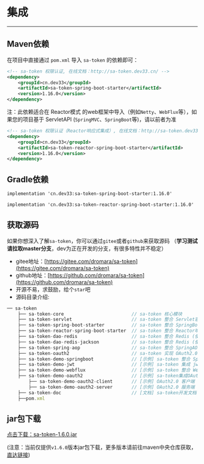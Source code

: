 # 集成

------

## Maven依赖
在项目中直接通过 `pom.xml` 导入 `sa-token` 的依赖即可：

<!-- tabs:start -->
<!-- tab:SpringMVC环境 （ServletAPI）  -->
``` xml
<!-- sa-token 权限认证, 在线文档：http://sa-token.dev33.cn/ -->
<dependency>
	<groupId>cn.dev33</groupId>
	<artifactId>sa-token-spring-boot-starter</artifactId>
	<version>1.16.0</version>
</dependency>
```

<!-- tab:WebFlux环境 （Reactor）  -->
注：此依赖适合在 Reactor模式 的web框架中导入（例如`Netty`、`WebFlux`等），如果您的项目基于 ServletAPI (`SpringMVC`、`SpringBoot`等)，请以前者为准 
``` xml
<!-- sa-token 权限认证（Reactor响应式集成）, 在线文档：http://sa-token.dev33.cn/ -->
<dependency>
	<groupId>cn.dev33</groupId>
	<artifactId>sa-token-reactor-spring-boot-starter</artifactId>
	<version>1.16.0</version>
</dependency>
```
<!-- tabs:end -->



## Gradle依赖
<!-- tabs:start -->
<!-- tab:SpringMVC环境 （ServletAPI）  -->
``` xml
implementation 'cn.dev33:sa-token-spring-boot-starter:1.16.0'
```
<!-- tab:WebFlux环境 （Reactor）  -->
``` xml
implementation 'cn.dev33:sa-token-reactor-spring-boot-starter:1.16.0'
```
<!-- tabs:end -->


## 获取源码
如果你想深入了解`sa-token`，你可以通过`gitee`或者`github`来获取源码 （**学习测试请拉取master分支**，dev为正在开发的分支，有很多特性并不稳定）
- gitee地址：[https://gitee.com/dromara/sa-token](https://gitee.com/dromara/sa-token)
- github地址：[https://github.com/dromara/sa-token](https://github.com/dromara/sa-token)
- 开源不易，求鼓励，给个`star`吧
- 源码目录介绍: 

``` js
── sa-token
	├── sa-token-core                         // sa-token 核心模块
	├── sa-token-servlet                      // sa-token 整合 Servlet容器实现类包
	├── sa-token-spring-boot-starter          // sa-token 整合 SpringBoot 快速集成 
	├── sa-token-reactor-spring-boot-starter  // sa-token 整合 Reactor响应式编程 快速集成 
	├── sa-token-dao-redis                    // sa-token 整合 Redis (使用jdk默认序列化方式)
	├── sa-token-dao-redis-jackson            // sa-token 整合 Redis (使用jackson序列化方式)
	├── sa-token-spring-aop                   // sa-token 整合 SpringAOP 注解鉴权
	├── sa-token-oauth2                       // sa-token 实现 OAuth2.0 模块(内测暂未发布)
	├── sa-token-demo-springboot              // [示例] sa-token 整合 SpringBoot 
	├── sa-token-demo-jwt                     // [示例] sa-token 集成 jwt [示例]
	├── sa-token-demo-webflux                 // [示例] sa-token 整合 WebFlux [示例]
	├── sa-token-demo-oauth2                  // [示例] sa-token集成OAuth2.0模块 [示例]
		├── sa-token-demo-oauth2-client       // [示例] OAuth2.0 客户端
		├── sa-token-demo-oauth2-server       // [示例] OAuth2.0 服务端
	├── sa-token-doc                          // [文档] sa-token开发文档 
	├──pom.xml
```




## jar包下载
[点击下载：sa-token-1.6.0.jar](https://oss.dev33.cn/sa-token/sa-token-1.6.0.jar)

(注意：当前仅提供`v1.6.0`版本jar包下载，更多版本请前往maven中央仓库获取，[直达链接](https://search.maven.org/search?q=sa-token))



